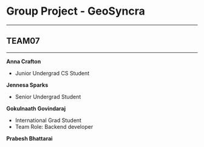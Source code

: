# Group Project - GeoSyncra
_____________________________________

## TEAM07 
_____________________________________

**Anna Crafton**

- Junior Undergrad CS Student

**Jennesa Sparks**
- Senior Undergrad Student

**Gokulnaath Govindaraj**
- International Grad Student
- Team Role: Backend developer
  
**Prabesh Bhattarai**
